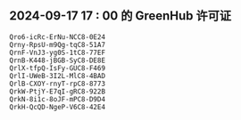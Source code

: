 ## 2024-09-17 17 : 00 的 GreenHub 许可证
```
Qro6-icRc-ErNu-NCC8-0E24
Qrny-RpsU-m9Qg-tqC8-51A7
QrnF-VnJ3-yg0S-1tC8-77EF
QrnB-K448-jBGB-SyC8-DE8E
QrlX-tfpQ-IsFy-GUC8-F469
QrlI-UWeB-3I2L-MlC8-4BAD
QrlB-CXOY-rnyT-rpC8-8773
QrkW-PtjY-E7qI-gRC8-922B
QrkN-8i1c-8oJF-mPC8-D9D4
QrkH-QcQD-NgeP-V6C8-42E4
```
